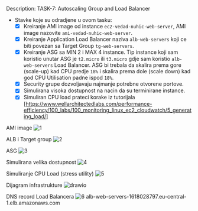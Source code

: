 Description: TASK-7: Autoscaling Group and Load Balancer 

- Stavke koje su odradjene u ovom tasku:
  - [x] Kreiranje AMI image od instance `ec2-vedad-nuhic-web-server`, AMI image nazovite `ami-vedad-nuhic-web-server`.
  - [x] Kreiranje Application Load Balancer naziva `alb-web-servers` koji ce biti povezan sa Target Group `tg-web-servers`.
  - [x] Kreiranje ASG sa MIN 2 i MAX 4 instance. Tip instance koji sam koristio unutar ASG je `t2.micro` ili `t3.micro` gdje sam koristio `alb-web-servers` Load Balancer. ASG bi trebala da skalira prema gore (scale-up) kad CPU predje `18%` i skalira prema dole (scale down) kad god CPU Utilisation padne ispod `18%`.
  - [x] Security grupe dozvoljavaju najmanje potrebne otvorene portove.
  - [x] Simulirana visoka dostupnost na nacin da su terminirane instance.
  - [x] Simuliran CPU load prateci korake iz tutorijala [https://www.wellarchitectedlabs.com/performance-efficiency/100_labs/100_monitoring_linux_ec2_cloudwatch/5_generating_load/]

AMI image
![1](https://user-images.githubusercontent.com/65655945/233834143-98c231f8-a130-412c-9504-e592dd397f62.png)

ALB i Target group
![2](https://user-images.githubusercontent.com/65655945/233834193-16d09fd5-e8dd-4f29-a413-69b624291659.png)

ASG
![3](https://user-images.githubusercontent.com/65655945/233834208-284b56f1-7a1b-4e1b-ab20-1911c6006614.png)

Simulirana velika dostupnost
![4](https://user-images.githubusercontent.com/65655945/233834221-cf41ed5d-e20a-4771-bd37-9084db933b41.png)

Simuliranje CPU Load (stress utility)
![5](https://user-images.githubusercontent.com/65655945/233834244-4c1821a3-05b0-4ddc-b199-232df934a843.png)

Dijagram infrastrukture
![drawio](https://user-images.githubusercontent.com/65655945/233834284-e27feb48-ddf5-434c-8e54-f82cc5c139ce.jpg)

DNS record Load Balancera
![6](https://user-images.githubusercontent.com/65655945/233834271-746522bc-d647-4c94-84e7-4e2af3ee0b61.png)
alb-web-servers-1618028797.eu-central-1.elb.amazonaws.com
